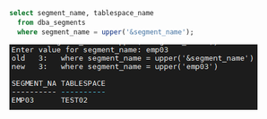 ```sql
select segment_name, tablespace_name
  from dba_segments
  where segment_name = upper('&segment_name');
```
<img src="https://github.com/corvina1208/Scripts/blob/main/segment.png">
